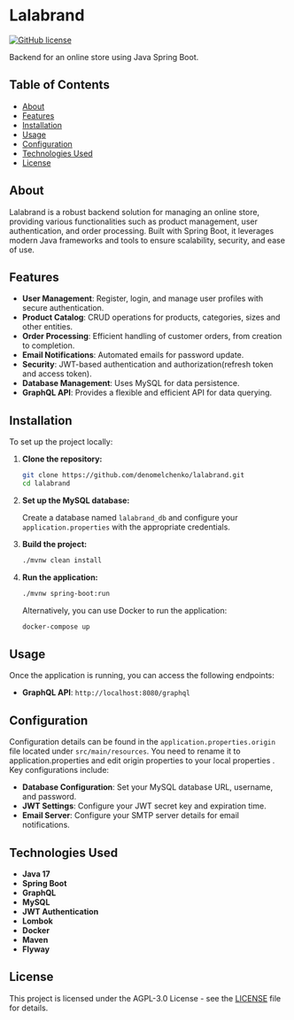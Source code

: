# Lalabrand

[![GitHub license](https://img.shields.io/badge/license-AGPL--3.0-blue.svg)](https://github.com/denomelchenko/lalabrand/blob/master/LICENSE)

Backend for an online store using Java Spring Boot.

## Table of Contents

- [About](#about)
- [Features](#features)
- [Installation](#installation)
- [Usage](#usage)
- [Configuration](#configuration)
- [Technologies Used](#technologies-used)
- [License](#license)

## About

Lalabrand is a robust backend solution for managing an online store, providing various functionalities such as product management, user authentication, and order processing. Built with Spring Boot, it leverages modern Java frameworks and tools to ensure scalability, security, and ease of use.

## Features

- **User Management**: Register, login, and manage user profiles with secure authentication.
- **Product Catalog**: CRUD operations for products, categories, sizes and other entities.
- **Order Processing**: Efficient handling of customer orders, from creation to completion.
- **Email Notifications**: Automated emails for password update.
- **Security**: JWT-based authentication and authorization(refresh token and access token).
- **Database Management**: Uses MySQL for data persistence.
- **GraphQL API**: Provides a flexible and efficient API for data querying.

## Installation

To set up the project locally:

1. **Clone the repository:**

   ```bash
   git clone https://github.com/denomelchenko/lalabrand.git
   cd lalabrand
   ```

2. **Set up the MySQL database:**

   Create a database named `lalabrand_db` and configure your `application.properties` with the appropriate credentials.

3. **Build the project:**

   ```bash
   ./mvnw clean install
   ```

4. **Run the application:**

   ```bash
   ./mvnw spring-boot:run
   ```

   Alternatively, you can use Docker to run the application:

   ```bash
   docker-compose up
   ```

## Usage

Once the application is running, you can access the following endpoints:

- **GraphQL API**: `http://localhost:8080/graphql`

## Configuration

Configuration details can be found in the `application.properties.origin` file located under `src/main/resources`.
You need to rename it to application.properties and edit origin properties to your local properties .
Key configurations include:

- **Database Configuration**: Set your MySQL database URL, username, and password.
- **JWT Settings**: Configure your JWT secret key and expiration time.
- **Email Server**: Configure your SMTP server details for email notifications.

## Technologies Used

- **Java 17**
- **Spring Boot**
- **GraphQL**
- **MySQL**
- **JWT Authentication**
- **Lombok**
- **Docker**
- **Maven**
- **Flyway**

## License

This project is licensed under the AGPL-3.0 License - see the [LICENSE](https://github.com/denomelchenko/lalabrand/blob/master/LICENSE) file for details.
